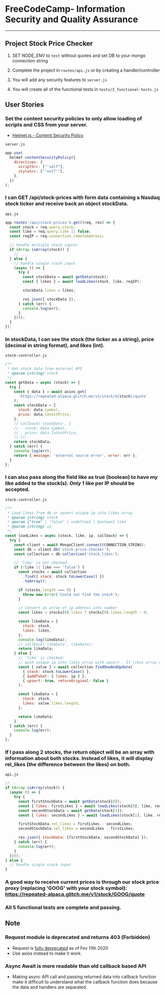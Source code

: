 # FreeCodeCamp- Information Security and Quality Assurance

---

## Project Stock Price Checker

1. SET NODE_ENV to `test` without quotes and set DB to your mongo connection string

2. Complete the project in `routes/api.js` or by creating a handler/controller

3. You will add any security features to `server.js`

4. You will create all of the functional tests in `tests/2_functional-tests.js`

## User Stories

### Set the content security policies to only allow loading of scripts and CSS from your server.

- [Helmet.js - Content Security Policy](https://helmetjs.github.io/docs/csp/)

`server.js`

```js
app.use(
  helmet.contentSecurityPolicy({
    directives: {
      scriptSrc: ["'self"],
      styleSrc: ["'self'"],
    },
  })
);
```

### I can GET /api/stock-prices with form data containing a Nasdaq stock ticker and receive back an object stockData.

`api.js`

```js
app.route('/api/stock-prices').get((req, res) => {
  const stock = req.query.stock;
  const like = req.query.like || false;
  const reqIP = req.connection.remoteAddress;

  // handle multiple stock inputs
  if (Array.isArray(stock)) {
    // ...
  } else {
    // handle single stock input
    (async () => {
      try {
        const stockData = await getData(stock);
        const { likes } = await loadLikes(stock, like, reqIP);

        stockData.likes = likes;

        res.json({ stockData });
      } catch (err) {
        console.log(err);
      }
    })();
  }
});
```

### In stockData, I can see the stock (the ticker as a string), price (decimal in string format), and likes (int).

`stock-controller.js`

```js
/**
 * Get stock data from external API
 * @param {string} stock
 */
const getData = async (stock) => {
  try {
    const { data } = await axios.get(
      `https://repeated-alpaca.glitch.me/v1/stock/${stock}/quote`
    );
    const stockData = {
      stock: data.symbol,
      price: data.latestPrice,
    };
    // callback('stockData', {
    //   stock: data.symbol,
    //   price: data.latestPrice,
    // });
    return stockData;
  } catch (err) {
    console.log(err);
    return { message: 'external source error', error: err };
  }
};
```

### I can also pass along the field like as true (boolean) to have my like added to the stock(s). Only 1 like per IP should be accepted.

`stock-controller.js`

```js
/**
 * Load likes from db or upsert unique ip into likes array
 * @param {string} stock
 * @param {"true" | "false" | undefined | boolean} like
 * @param {string} ip
 */
const loadLikes = async (stock, like, ip, callback) => {
  try {
    const client = await MongoClient.connect(CONNECTION_STRING);
    const db = client.db('stock-price-checker');
    const collection = db.collection('stock_likes');

    // 'like' is not checked:
    if (!like || like === 'false') {
      const stocks = await collection
        .find({ stock: stock.toLowerCase() })
        .toArray();

      if (stocks.length === 0) {
        throw new Error('Could not find the stock');
      }

      // Convert an array of ip address into number
      const likes = stocks[0].likes ? stocks[0].likes.length : 0;

      const likeData = {
        stock: stock,
        likes: likes,
      };
      console.log(likeData);
      // callback('likeData', likeData);
      return likeData;
    } else {
      // 'like' is checked:
      // push unique ip into likes array with upsert - If likes array doesn't exist already, create it and push
      const { value } = await collection.findOneAndUpdate(
        { stock: stock.toLowerCase() },
        { $addToSet: { likes: ip } },
        { upsert: true, returnOriginal: false }
      );

      const likeData = {
        stock: stock,
        likes: value.likes.length,
      };

      return likeData;
    }
  } catch (err) {
    console.log(err);
  }
};
```

### If I pass along 2 stocks, the return object will be an array with information about both stocks. Instead of likes, it will display rel_likes (the difference between the likes) on both.

`api.js`

```js
// ...
if (Array.isArray(stock)) {
  (async () => {
    try {
      const firstStockData = await getData(stock[0]);
      const { likes: firstLikes } = await loadLikes(stock[0], like, reqIP);
      const secondStockData = await getData(stock[1]);
      const { likes: secondLikes } = await loadLikes(stock[1], like, reqIP);

      firstStockData.rel_likes = firstLikes - secondLikes;
      secondStockData.rel_likes = secondLikes - firstLikes;

      res.json({ stockData: [firstStockData, secondStockData] });
    } catch (err) {
      console.log(err);
    }
  })();
} else {
  // handle single stock input
}
```

### A good way to receive current prices is through our stock price proxy (replacing 'GOOG' with your stock symbol): https://repeated-alpaca.glitch.me/v1/stock/GOOG/quote

### All 5 functional tests are complete and passing.

## Note

### Request module is deprecated and returns 403 (Forbidden)

- Request is [fully deprecated](https://github.com/request/request) as of Fev 11th 2020
- Use axios instead to make it work.

### Async Await is more readable than old callback based API

- Making async API call and passing returned data into callback function make it difficult to understand what the callback function does because the data and handlers are separated.

